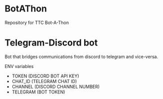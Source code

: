 # BotAThon
Repository for TTC Bot-A-Thon

# Telegram-Discord bot
Bot that bridges communications from discord to telegram and vice-versa. 

ENV variables
- TOKEN (DISCORD BOT API KEY)
- CHAT_ID (TELEGRAM CHAT ID)
- CHANNEL (DISCORD CHANNEL NUMBER)
- TELEGRAM (BOT TOKEN)
